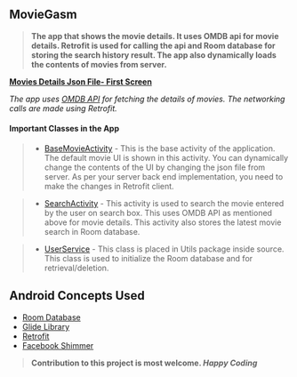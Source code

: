 ## MovieGasm

>**The app that shows the movie details.
It uses OMDB api for movie details.
Retrofit is used for calling the api and Room database for storing the search history result.
The app also dynamically loads the contents of movies from server.**


**[Movies Details Json File- First Screen](https://github.com/spawn08/MovieGasm/blob/master/app/src/main/assets/movie_details.json)**

_The app uses [OMDB API](https://www.omdbapi.com/) for fetching the details of movies. The networking calls are made using Retrofit._

#### Important Classes in the App

>* [BaseMovieActivity](https://github.com/spawn08/MovieGasm/blob/master/app/src/main/java/com/spawn/moviegasm/BaseMovieActivity.java) - 
    This is the base activity of the application. The default movie UI is shown in this activity. You can dynamically change the contents of the UI by changing the json file from server.
    As per your server back end implementation, you need to make the changes in Retrofit client.
    
>* [SearchActivity](https://github.com/spawn08/MovieGasm/blob/master/app/src/main/java/com/spawn/moviegasm/SearchActivity.java) - 
   This activity is used to search the movie entered by the user on search box. This uses OMDB API as mentioned above for movie details.
   This activity also stores the latest movie search in Room database. 

>* [UserService](https://github.com/spawn08/MovieGasm/blob/master/app/src/main/java/com/spawn/moviegasm/Utils/UserService.java) - 
   This class is placed in Utils package inside source. This class is used to initialize the Room database and for retrieval/deletion.   
      
## Android Concepts Used
* [Room Database](https://developer.android.com/topic/libraries/architecture/room)
* [Glide Library](https://github.com/bumptech/glide)
* [Retrofit](https://square.github.io/retrofit/) 
* [Facebook Shimmer](https://github.com/facebook/shimmer-android)

> **Contribution to this project is most welcome. _Happy Coding_**